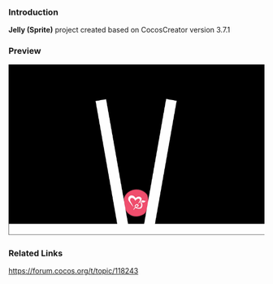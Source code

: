 ### Introduction
**Jelly (Sprite)** project created based on CocosCreator version 3.7.1

### Preview
![image](../../../gif/202211/2022111301.gif)

### Related Links
https://forum.cocos.org/t/topic/118243